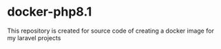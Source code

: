 # docker-php8.1
This repository is created for source code of creating a docker image for my laravel projects
